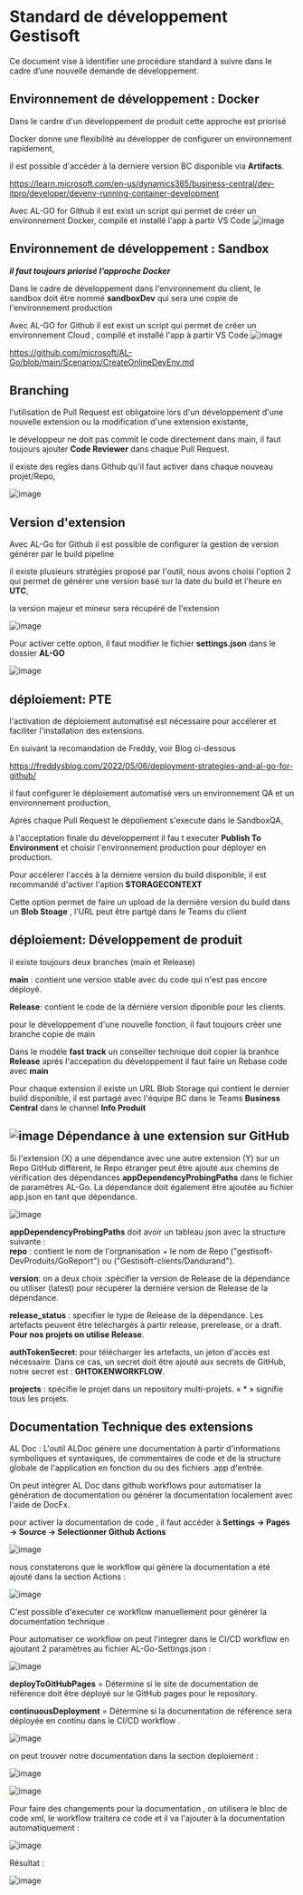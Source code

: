# Standard de développement Gestisoft 
Ce document vise à identifier une procédure standard à suivre dans le cadre d’une nouvelle demande de développement.


Environnement de développement : Docker
---------------------------------------

Dans le cardre d'un développement de produit cette approche est priorisé

Docker donne une flexibilité au développer de configurer un environnement rapidement,

il est possible d'accéder à la derniere version BC disponible via **Artifacts**.

https://learn.microsoft.com/en-us/dynamics365/business-central/dev-itpro/developer/devenv-running-container-development

Avec AL-GO for Github il est exist un script qui permet de créer un environnement Docker, compilé et installé l'app à partir VS Code
![image](https://github.com/gestisoft-DevProduits/.github/assets/44379762/d613cbf0-156c-49ef-93fb-351f0eea28e8)


Environnement de développement : Sandbox
----------------------------------------
***il faut toujours priorisé l'approche Docker***

Dans le cadre de développement dans l'environnement du client, le sandbox doit être nommé **sandboxDev** qui sera une copie de l'environnement production

Avec AL-GO for Github il est exist un script qui permet de créer un environnement Cloud , compilé et installé l'app à partir VS Code
![image](https://github.com/gestisoft-DevProduits/.github/assets/44379762/5f8a35e3-8f13-4947-846e-571c077b7727)


https://github.com/microsoft/AL-Go/blob/main/Scenarios/CreateOnlineDevEnv.md


Branching 
---------

l'utilisation de Pull Request est obligatoire lors d'un développement d'une nouvelle extension ou la modification d'une extension existante,

le développeur ne doit pas commit le code directement dans main, il faut toujours ajouter **Code Reviewer** dans chaque Pull Request.

il existe des regles dans Github qu'il faut activer dans chaque nouveau projet/Repo,

![image](https://github.com/gestisoft-DevProduits/.github/assets/44379762/13f6eb98-8712-4a49-8f75-9c5d5dc5e007)


Version d'extension 
-------------------
Avec AL-Go for Github il est possible de configurer la gestion de version générer par le build pipeline

il existe plusieurs stratégies proposé par l'outil, nous avons choisi l'option 2 qui permet de générer une version basé sur la date du build et l'heure en **UTC**, 

la version majeur et mineur sera récupéré de l'extension

![image](https://github.com/gestisoft-DevProduits/.github/assets/44379762/5cf5c83e-36e9-4b4d-b217-92a2cc632b72)

Pour activer cette option,  il faut modifier le fichier **settings.json** dans le dossier **AL-GO**

![image](https://github.com/gestisoft-DevProduits/.github/assets/44379762/c76c8c9a-dbed-498e-b868-f5943a9a8ea9)


déploiement: PTE
----------------- 

l'activation de déploiement automatisé est nécessaire pour accélerer et faciliter l'installation des extensions.

En suivant la recomandation de Freddy, voir Blog ci-dessous 

https://freddysblog.com/2022/05/06/deployment-strategies-and-al-go-for-github/

il faut configurer le déploiement automatisé vers un environnement QA et un environnement production,

Aprés chaque Pull Request le dépoliement s'execute dans le SandboxQA, 

à l'acceptation finale du développement il fau t executer **Publish To Environment** et choisir l'environnement production pour déployer en production.

Pour accélerer l'accés à la dérniere version du build disponible, il est recommandé d'activer l'aption **STORAGECONTEXT**

Cette option permet de faire un upload de la derniére version du build dans un **Blob Stoage** , l'URL peut être partgé dans le Teams du client 



déploiement: Développement de produit 
-------------------------------------

il existe toujours deux branches (main et Release)

**main** : contient une version stable avec du code qui n'est pas encore déployé.

**Release**: contient le code de la dérniére version diponible pour les clients. 

pour le développement d'une nouvelle fonction, il faut toujours créer une branche copie de main

Dans le modéle **fast track** un conseiller technique doit copier la branhce **Release** aprés l'accepation du développement il faut faire un Rebase code avec **main**

Pour chaque extension il existe un URL Blob Storage qui contient le dernier build disponible, il est partagé avec l'équipe BC dans le Teams **Business Central** dans le channel **Info Produit**

![image](https://github.com/gestisoft-DevProduits/.github/assets/44379762/46a26512-2546-4c9c-81af-fccdab87ee0c)
Dépendance à une extension sur GitHub
---------------------------------------
Si l'extension (X) a une dépendance avec une autre extension (Y) sur un Repo GitHub différent, le Repo étranger peut être ajouté aux chemins de vérification des dépendances **appDependencyProbingPaths** dans le fichier de paramètres AL-Go. La dépendance doit également être ajoutée au fichier app.json en tant que dépendance.

![image](https://github.com/gestisoft-DevProduits/.github/assets/143097318/a2ec106f-ea7e-473d-9517-68ffd1cb4a58)

**appDependencyProbingPaths** doit avoir un tableau json avec la structure suivante :  
**repo** : contient le nom de l'orgnanisation + le nom de Repo ("gestisoft-DevProduits/GoReport") ou ("Gestisoft-clients/Dandurand").

**version**: on a deux choix :spécifier la version de Release de la dépendance ou utiliser (latest) pour récupérer la derniére version de Release de la dépendance.

**release_status** : specifier le  type de Release de la dépendance. Les artefacts peuvent être téléchargés à partir release, prerelease, or a draft. **Pour nos projets on utilise Release**.

**authTokenSecret**: pour télécharger les artefacts, un jeton d'accès est nécessaire. Dans ce cas, un secret doit être ajouté aux secrets de GitHub, notre secret est : **GHTOKENWORKFLOW**.

**projects** : spécifie le projet dans un repository multi-projets. « * » signifie tous les projets.

Documentation Technique des extensions 
---------------------------------------

AL Doc : L'outil ALDoc génère une documentation à partir d'informations symboliques et syntaxiques, de commentaires de code et de la structure globale de l'application en fonction du ou des fichiers .app d'entrée.

On peut intégrer AL Doc dans github workflows pour automatiser la génération de documentation ou générer la documentation localement avec l'aide de DocFx.

pour activer la documentation de code , il faut accéder à **Settings -> Pages -> Source -> Selectionner Github Actions**

![image](https://github.com/gestisoft-DevProduits/.github/assets/143097318/704136a9-eeeb-4803-9d4d-4e84c3aa5c2b)

nous constaterons que le workflow qui génère la documentation a été ajouté dans la section Actions :

![image](https://github.com/gestisoft-DevProduits/.github/assets/143097318/b1e43faa-d9ee-4ce6-815e-3a0738459b58)

C'est possible d'executer ce workflow manuellement pour générer la documentation technique .

Pour automatiser ce workflow on peut l'integrer dans le CI/CD workflow  en ajoutant 2 paramètres au fichier AL-Go-Settings.json :

![image](https://github.com/gestisoft-DevProduits/.github/assets/143097318/aafe12eb-ac79-4192-b0cd-3f2e2e8d3736)

**deployToGitHubPages** = Détermine si le site de documentation de référence doit être déployé sur le GitHub pages pour le repository.

**continuousDeployment** = Détermine si la documentation de référence sera déployée en continu dans le CI/CD workflow .

![image](https://github.com/gestisoft-DevProduits/.github/assets/143097318/75ec2da4-4ffb-4d41-a7cc-61125726bbaf)

on peut trouver notre documentation dans la section deploiement :

![image](https://github.com/gestisoft-DevProduits/.github/assets/143097318/73a6c29b-a396-4f62-89ac-c03ba0fd651b)

![image](https://github.com/gestisoft-DevProduits/.github/assets/143097318/7979cf73-3da8-4f1b-9c1e-c11182bc7981)

Pour faire des changements pour la documentation , on utilisera le bloc de code xml, le workflow traitera ce code et il va l'ajouter à la documentation automatiquement :

![image](https://github.com/gestisoft-DevProduits/.github/assets/143097318/5f80ce58-3a38-47ab-aed2-f76e0fa68113)

Résultat : 

![image](https://github.com/gestisoft-DevProduits/.github/assets/143097318/99725f46-848c-4495-84a1-144132417264)


